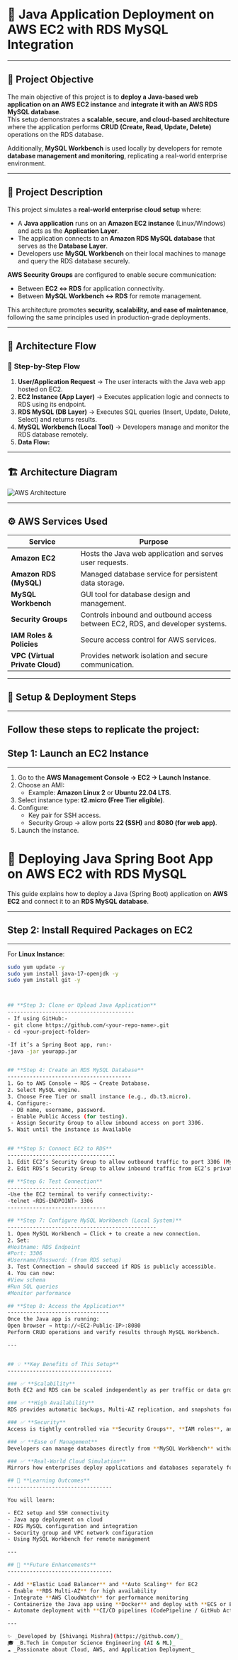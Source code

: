# 🚀 **Java Application Deployment on AWS EC2 with RDS MySQL Integration**

---

## 📌 **Project Objective**

The main objective of this project is to **deploy a Java-based web application on an AWS EC2 instance** and **integrate it with an AWS RDS MySQL database**.  
This setup demonstrates a **scalable, secure, and cloud-based architecture** where the application performs **CRUD (Create, Read, Update, Delete)** operations on the RDS database.  

Additionally, **MySQL Workbench** is used locally by developers for remote **database management and monitoring**, replicating a real-world enterprise environment.

---

## 📌 **Project Description**

This project simulates a **real-world enterprise cloud setup** where:

- A **Java application** runs on an **Amazon EC2 instance** (Linux/Windows) and acts as the **Application Layer**.  
- The application connects to an **Amazon RDS MySQL database** that serves as the **Database Layer**.  
- Developers use **MySQL Workbench** on their local machines to manage and query the RDS database securely.  

**AWS Security Groups** are configured to enable secure communication:
- Between **EC2 ↔ RDS** for application connectivity.
- Between **MySQL Workbench ↔ RDS** for remote management.

This architecture promotes **security, scalability, and ease of maintenance**, following the same principles used in production-grade deployments.

---

## 📌 **Architecture Flow**

### 🧩 **Step-by-Step Flow**

1. **User/Application Request** → The user interacts with the Java web app hosted on EC2.  
2. **EC2 Instance (App Layer)** → Executes application logic and connects to RDS using its endpoint.  
3. **RDS MySQL (DB Layer)** → Executes SQL queries (Insert, Update, Delete, Select) and returns results.  
4. **MySQL Workbench (Local Tool)** → Developers manage and monitor the RDS database remotely.  
5. **Data Flow:**



---

## 🏗️ **Architecture Diagram**

![AWS Architecture](https://github.com/user-attachments/assets/084f5ae2-84d4-437d-9f99-fa4b2eb36fec)

---

## ⚙️ **AWS Services Used**

| Service | Purpose |
|----------|----------|
| **Amazon EC2** | Hosts the Java web application and serves user requests. |
| **Amazon RDS (MySQL)** | Managed database service for persistent data storage. |
| **MySQL Workbench** | GUI tool for database design and management. |
| **Security Groups** | Controls inbound and outbound access between EC2, RDS, and developer systems. |
| **IAM Roles & Policies** | Secure access control for AWS services. |
| **VPC (Virtual Private Cloud)** | Provides network isolation and secure communication. |

---


## 🧩 **Setup & Deployment Steps**
---------------------------------

**Follow these steps to replicate the project:**
---

## **Step 1: Launch an EC2 Instance**
---------------------------------

1. Go to the **AWS Management Console → EC2 → Launch Instance**.  
2. Choose an AMI:  
   - Example: **Amazon Linux 2** or **Ubuntu 22.04 LTS**.  
3. Select instance type: **t2.micro (Free Tier eligible)**.  
4. Configure:
   - Key pair for SSH access.  
   - Security Group → allow ports **22 (SSH)** and **8080 (for web app)**.  
5. Launch the instance.

# 🚀 Deploying Java Spring Boot App on AWS EC2 with RDS MySQL

This guide explains how to deploy a Java (Spring Boot) application on **AWS EC2** and connect it to an **RDS MySQL database**.

---

##  Step 2: Install Required Packages on EC2
---------------------------------------

For **Linux Instance**:
```bash
sudo yum update -y
sudo yum install java-17-openjdk -y
sudo yum install git -y



## **Step 3: Clone or Upload Java Application**
----------------------------------------
- If using GitHub:-
- git clone https://github.com/<your-repo-name>.git
- cd <your-project-folder>

-If it’s a Spring Boot app, run:-
-java -jar yourapp.jar


## **Step 4: Create an RDS MySQL Database**
---------------------------------------
1. Go to AWS Console → RDS → Create Database.
2. Select MySQL engine.
3. Choose Free Tier or small instance (e.g., db.t3.micro).
4. Configure:-
 - DB name, username, password.
 - Enable Public Access (for testing).
 - Assign Security Group to allow inbound access on port 3306.
5. Wait until the instance is Available


## **Step 5: Connect EC2 to RDS**
----------------------------------
1. Edit EC2’s Security Group to allow outbound traffic to port 3306 (MySQL).
2. Edit RDS’s Security Group to allow inbound traffic from EC2’s private IP or EC2 security group.

## **Step 6: Test Connection**
------------------------------
-Use the EC2 terminal to verify connectivity:-
-telnet <RDS-ENDPOINT> 3306
-------------------------------

## **Step 7: Configure MySQL Workbench (Local System)**
-----------------------------------------------
1. Open MySQL Workbench → Click + to create a new connection.
2. Set:
#Hostname: RDS Endpoint
#Port: 3306
#Username/Password: (from RDS setup)
3. Test Connection → should succeed if RDS is publicly accessible.
4. You can now:
#View schema
#Run SQL queries
#Monitor performance

## **Step 8: Access the Application**
--------------------------------
Once the Java app is running:
Open browser → http://<EC2-Public-IP>:8080
Perform CRUD operations and verify results through MySQL Workbench.

---


## 💡 **Key Benefits of This Setup**
---------------------------------

### ✅ **Scalability**
Both EC2 and RDS can be scaled independently as per traffic or data growth.  

### ✅ **High Availability**
RDS provides automatic backups, Multi-AZ replication, and snapshots for business continuity.  

### ✅ **Security**
Access is tightly controlled via **Security Groups**, **IAM roles**, and **encryption (at rest and in transit)**.  

### ✅ **Ease of Management**
Developers can manage databases directly from **MySQL Workbench** without AWS Console access.  

### ✅ **Real-World Cloud Simulation**
Mirrors how enterprises deploy applications and databases separately for better performance, scalability, and manageability.  

## 🧠 **Learning Outcomes**
---------------------------------

You will learn:

- EC2 setup and SSH connectivity  
- Java app deployment on cloud  
- RDS MySQL configuration and integration  
- Security group and VPC network configuration  
- Using MySQL Workbench for remote management  

---

## 🧩 **Future Enhancements**
---------------------------------

- Add **Elastic Load Balancer** and **Auto Scaling** for EC2  
- Enable **RDS Multi-AZ** for high availability  
- Integrate **AWS CloudWatch** for performance monitoring  
- Containerize the Java app using **Docker** and deploy with **ECS or EKS**  
- Automate deployment with **CI/CD pipelines (CodePipeline / GitHub Actions)**

---

✨ _Developed by [Shivangi Mishra](https://github.com/)_  
🎓 _B.Tech in Computer Science Engineering (AI & ML)_  
☁️ _Passionate about Cloud, AWS, and Application Deployment_  

